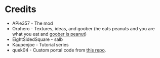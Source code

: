 # Credits
 - APie357 - The mod
 - Orphero - Textures, ideas, and goober (he eats peanuts and you are what you eat and [goober is peanut](https://www.merriam-webster.com/dictionary/goober))
 - EightSidedSquare - salb
 - Kaupenjoe - Tutorial series
 - quek04 - Custom portal code from [this repo](https://github.com/quek04/The-Undergarden).
